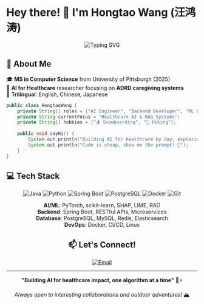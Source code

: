 # Hey there! 👋 I'm Hongtao Wang (汪鸿涛)

<div align="center">
  <img src="https://readme-typing-svg.herokuapp.com?font=Fira+Code&size=22&duration=3000&pause=1000&color=36BCF7&center=true&vCenter=true&width=500&lines=AI+Engineer;Healthcare+Tech+Developer;Outdoor+Adventure+Enthusiast;Snowboarder" alt="Typing SVG" />
</div>

## 🚀 About Me

🎓 **MS in Computer Science** from University of Pittsburgh (2025)  
🏥 **AI for Healthcare** researcher focusing on **ADRD caregiving systems**  
🗾 **Trilingual**: English, Chinese, Japanese  

```java
public class HongtaoWang {
    private String[] roles = {"AI Engineer", "Backend Developer", "ML Researcher"};
    private String currentFocus = "Healthcare AI & RAG Systems";
    private String[] hobbies = {"🏂 Snowboarding", "🥾 Hiking"};
    
    public void sayHi() {
        System.out.println("Building AI for healthcare by day, exploring mountains by weekend! 🏔️");
        System.out.println("Code is cheap, show me the prompt! 🤖");
    }
}
```

## 💻 Tech Stack

<div align="center">

![Java](https://img.shields.io/badge/Java-ED8B00?style=for-the-badge&logo=openjdk&logoColor=white)
![Python](https://img.shields.io/badge/Python-3776AB?style=for-the-badge&logo=python&logoColor=white)
![Spring Boot](https://img.shields.io/badge/Spring_Boot-6DB33F?style=for-the-badge&logo=spring-boot&logoColor=white)
![PostgreSQL](https://img.shields.io/badge/PostgreSQL-316192?style=for-the-badge&logo=postgresql&logoColor=white)
![Docker](https://img.shields.io/badge/Docker-2496ED?style=for-the-badge&logo=docker&logoColor=white)
![Git](https://img.shields.io/badge/Git-F05032?style=for-the-badge&logo=git&logoColor=white)

**AI/ML**: PyTorch, scikit-learn, SHAP, LIME, RAG  
**Backend**: Spring Boot, RESTful APIs, Microservices  
**Database**: PostgreSQL, MySQL, Redis, Elasticsearch  
**DevOps**: Docker, CI/CD, Linux  

## 📫 Let's Connect!

<div align="center">

[![Email](https://img.shields.io/badge/Email-D14836?style=for-the-badge&logo=gmail&logoColor=white)](mailto:htwang021@gmail.com)

</div>

---

<div align="center">
  
**"Building AI for healthcare impact, one algorithm at a time"** 💊⚡

*Always open to interesting collaborations and outdoor adventures!* 🏔️

</div>

